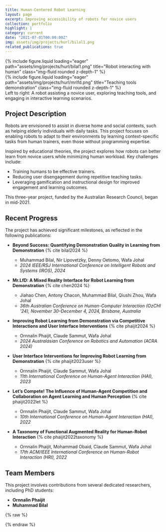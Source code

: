 ```yaml
---
title: Human-Centered Robot Learning
layout: page
excerpt: Improving accessibility of robots for novice users
collection: portfolio
highlight: 1
category: current
date: "2021-07-01T00:00:00Z"
img: assets/img/projects/hurl/bilal1.png
related_publications: true
---
```


<div class="row">
    <div class="col-sm mt-3 mt-md-0">
        {% include figure.liquid loading="eager" path="assets/img/projects/hurl/bilal1.png" title="Robot interacting with human" class="img-fluid rounded z-depth-1" %}
    </div>
    <div class="col-sm mt-3 mt-md-0">
        {% include figure.liquid loading="eager" path="assets/img/projects/hurl/mrlfd.png" title="Teaching tools demonstration" class="img-fluid rounded z-depth-1" %}
    </div>
</div>
<div class="caption">
    Left to right: A robot assisting a novice user, exploring teaching tools, and engaging in interactive learning scenarios.
</div>

## Project Description

Robots are envisioned to assist in diverse home and social contexts, such as helping elderly individuals with daily tasks. This project focuses on enabling robots to adapt to their environments by learning context-specific tasks from human trainers, even those without programming expertise.

Inspired by educational theories, the project explores how robots can better learn from novice users while minimizing human workload. Key challenges include:

- Training humans to be effective trainers.
- Reducing user disengagement during repetitive teaching tasks.
- Leveraging gamification and instructional design for improved engagement and learning outcomes.

This three-year project, funded by the Australian Research Council, began in mid-2021.

## Recent Progress

The project has achieved significant milestones, as reflected in the following publications:

- **Beyond Success: Quantifying Demonstration Quality in Learning from Demonstration** {% cite bilal2024 %}
   - Muhammad Bilal, Nir Lipovetzky, Denny Oetomo, Wafa Johal
   - *2024 IEEE/RSJ International Conference on Intelligent Robots and Systems (IROS), 2024*

- **Mr.LfD: A Mixed Reality Interface for Robot Learning from Demonstration** {% cite chen2024 %}
   - Jiahao Chen, Antony Chacon, Muhammad Bilal, Qiushi Zhou, Wafa Johal
   - *36th Australian Conference on Human-Computer Interaction (OzCHI '24), November 30–December 4, 2024, Brisbane, Australia*

- **Improving Robot Learning from Demonstration via Competitive Interactions and User Interface Interventions** {% cite phaijit2024 %}
   - Ornnalin Phaijit, Claude Sammut, Wafa Johal
   - *2024 Australasian Conference on Robotics and Automation (ACRA 2024)*

- **User Interface Interventions for Improving Robot Learning from Demonstration** {% cite phaijit2023user %}
   - Ornnalin Phaijit, Claude Sammut, Wafa Johal
   - *11th International Conference on Human-Agent Interaction (HAI), 2023*

- **Let’s Compete! The Influence of Human-Agent Competition and Collaboration on Agent Learning and Human Perception** {% cite phaijit2022let %}
   - Ornnalin Phaijit, Claude Sammut, Wafa Johal
   - *10th International Conference on Human-Agent Interaction (HAI), 2022*

- **A Taxonomy of Functional Augmented Reality for Human-Robot Interaction** {% cite phaijit2022taxonomy %}
   - Ornnalin Phaijit, Mohammad Obaid, Claude Sammut, Wafa Johal
   - *17th ACM/IEEE International Conference on Human-Robot Interaction (HRI), 2022*



## Team Members

This project involves contributions from several dedicated researchers, including PhD students:

- **Ornnalin Phaijit**
- **Muhammad Bilal**


{% raw %}

{% endraw %}